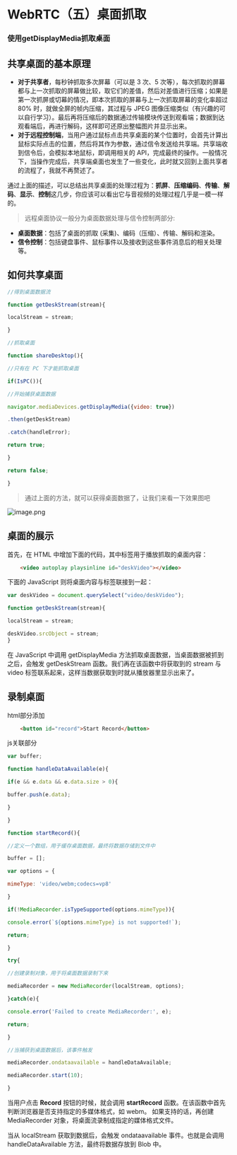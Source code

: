 # WebRTC（五）桌面抓取

### 使用getDisplayMedia抓取桌面

## 共享桌面的基本原理

- **对于共享者**，每秒钟抓取多次屏幕（可以是 3 次、5 次等），每次抓取的屏幕都与上一次抓取的屏幕做比较，取它们的差值，然后对差值进行压缩；如果是第一次抓屏或切幕的情况，即本次抓取的屏幕与上一次抓取屏幕的变化率超过 80% 时，就做全屏的帧内压缩，其过程与 JPEG 图像压缩类似（有兴趣的可以自行学习）。最后再将压缩后的数据通过传输模块传送到观看端；数据到达观看端后，再进行解码，这样即可还原出整幅图片并显示出来。
- **对于远程控制端**，当用户通过鼠标点击共享桌面的某个位置时，会首先计算出鼠标实际点击的位置，然后将其作为参数，通过信令发送给共享端。共享端收到信令后，会模拟本地鼠标，即调用相关的 API，完成最终的操作。一般情况下，当操作完成后，共享端桌面也发生了一些变化，此时就又回到上面共享者的流程了，我就不再赘述了。

通过上面的描述，可以总结出共享桌面的处理过程为：**抓屏**、**压缩编码**、**传输**、**解码**、**显示**、**控制**这几步，你应该可以看出它与音视频的处理过程几乎是一模一样的。

> 远程桌面协议一般分为桌面数据处理与信令控制两部分:

- **桌面数据**：包括了桌面的抓取 (采集)、编码（压缩）、传输、解码和渲染。
- **信令控制**：包括键盘事件、鼠标事件以及接收到这些事件消息后的相关处理等。

## 如何共享桌面

```javascript
//得到桌面数据流

function getDeskStream(stream){

localStream = stream;

}

//抓取桌面

function shareDesktop(){

//只有在 PC 下才能抓取桌面

if(IsPC()){

//开始捕获桌面数据

navigator.mediaDevices.getDisplayMedia({video: true})

.then(getDeskStream)

.catch(handleError);

return true;

}

return false;

}
```

> 通过上面的方法，就可以获得桌面数据了，让我们来看一下效果图吧

![image.png](https://p1-juejin.byteimg.com/tos-cn-i-k3u1fbpfcp/3839239cfeeb4fa8b9d9ffb145595c61~tplv-k3u1fbpfcp-zoom-in-crop-mark:4536:0:0:0.awebp?)

## 桌面的展示

首先，在 HTML 中增加下面的代码，其中标签用于播放抓取的桌面内容：

```html
    <video autoplay playsinline id="deskVideo"></video>
```

下面的 JavaScript 则将桌面内容与标签联接到一起：

```javascript
var deskVideo = document.querySelect("video/deskVideo");

function getDeskStream(stream){

localStream = stream;

deskVideo.srcObject = stream;
}
```

在 JavaScript 中调用 getDisplayMedia 方法抓取桌面数据，当桌面数据被抓到之后，会触发 getDeskStream 函数。我们再在该函数中将获取到的 stream 与 video 标签联系起来，这样当数据获取到时就从播放器里显示出来了。

## 录制桌面

html部分添加

```html
    <button id="record">Start Record</button>
```

js关联部分

```javascript
var buffer;

function handleDataAvailable(e){

if(e && e.data && e.data.size > 0){

buffer.push(e.data);

}

}

function startRecord(){

//定义一个数组，用于缓存桌面数据，最终将数据存储到文件中

buffer = [];

var options = {

mimeType: 'video/webm;codecs=vp8'

}

if(!MediaRecorder.isTypeSupported(options.mimeType)){

console.error(`${options.mimeType} is not supported!`);

return;

}

try{

//创建录制对象，用于将桌面数据录制下来

mediaRecorder = new MediaRecorder(localStream, options);

}catch(e){

console.error('Failed to create MediaRecorder:', e);

return;

}

//当捕获到桌面数据后，该事件触发

mediaRecorder.ondataavailable = handleDataAvailable;

mediaRecorder.start(10);

}
```

当用户点击 **Record** 按钮的时候，就会调用 **startRecord** 函数。在该函数中首先判断浏览器是否支持指定的多媒体格式，如 webm。 如果支持的话，再创建 MediaRecorder 对象，将桌面流录制成指定的媒体格式文件。

当从 localStream 获取到数据后，会触发 ondataavailable 事件。也就是会调用 handleDataAvailable 方法，最终将数据存放到 Blob 中。